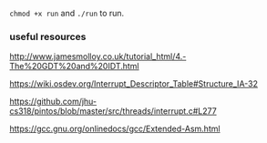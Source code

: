 `chmod +x run` and `./run` to run.

### useful resources

http://www.jamesmolloy.co.uk/tutorial_html/4.-The%20GDT%20and%20IDT.html

https://wiki.osdev.org/Interrupt_Descriptor_Table#Structure_IA-32

https://github.com/jhu-cs318/pintos/blob/master/src/threads/interrupt.c#L277

https://gcc.gnu.org/onlinedocs/gcc/Extended-Asm.html
